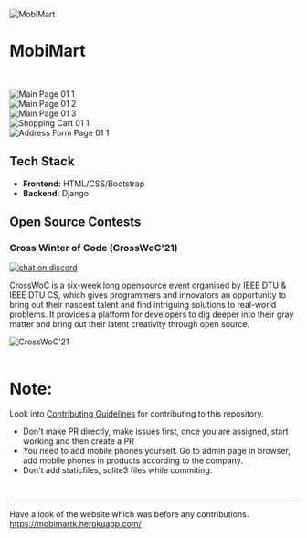 ![MobiMart](https://socialify.git.ci/kavania2002/MobiMart/image?description=1&descriptionEditable=MobiMart%20is%20a%20mobile%20shopping%20website.%20Very%20useful%20for%20Django%20beginner.&font=Bitter&forks=1&issues=1&language=1&owner=1&pattern=Plus&pulls=1&stargazers=1&theme=Light)
<br>

# MobiMart
<br>

![Main Page 01 1](https://user-images.githubusercontent.com/78464111/107868984-5dfb1400-6eaf-11eb-81f6-f9111a4845db.png)
<br>
![Main Page 01 2](https://user-images.githubusercontent.com/78464111/107868987-618e9b00-6eaf-11eb-8d07-57c25b5db559.png)
<br>
![Main Page 01 3](https://user-images.githubusercontent.com/78464111/107868989-63f0f500-6eaf-11eb-9b7b-470281eaae3f.png)
<br>
![Shopping Cart 01 1](https://user-images.githubusercontent.com/78464111/107868991-65bab880-6eaf-11eb-86d1-390fa437d47d.png)
<br>
![Address Form Page 01 1](https://user-images.githubusercontent.com/78464111/107868993-66ebe580-6eaf-11eb-8ed5-b239904d89c6.png)
<br>

## Tech Stack
- **Frontend:** HTML/CSS/Bootstrap
- **Backend:** Django

## Open Source Contests

### Cross Winter of Code (CrossWoC'21)

[![chat on discord](https://img.shields.io/badge/chat-on%20discord-brightgreen)](https://discord.gg/QugF4JAw)

CrossWoC is a six-week long opensource event organised by IEEE DTU & IEEE DTU CS, which gives programmers and innovators an opportunity to bring out their nascent talent and find intriguing solutions to real-world problems. It provides a platform for developers to dig deeper into their gray matter and bring out their latent creativity through open source.

<div>
<img src="https://crosswoc.ieeedtu.in/images/imgcw.png" alt = "CrossWoC'21"/>
</div>

<br>


# Note:
Look into [Contributing Guidelines](https://github.com/kavania2002/MobiMart/blob/main/.github/contributing.md) for contributing to this repository.
- Don't make PR directly, make issues first, once you are assigned, start working and then create a PR
- You need to add mobile phones yourself. Go to admin page in browser, add mobile phones in products according to the company.
- Don't add staticfiles, sqlite3 files while commiting.
<br>
<hr>

Have a look of the website which was before any contributions.   
https://mobimartk.herokuapp.com/
